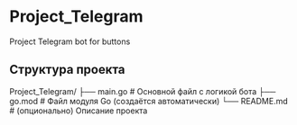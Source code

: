 # Project_Telegram
Project Telegram bot for buttons
## Структура проекта

Project_Telegram/
├── main.go       # Основной файл с логикой бота
├── go.mod        # Файл модуля Go (создаётся автоматически)
└── README.md     # (опционально) Описание проекта
